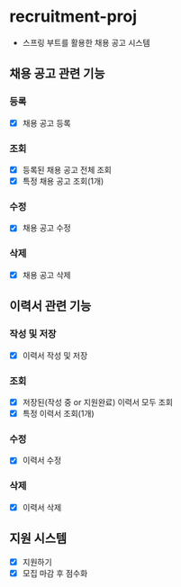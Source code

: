 # recruitment-proj
- 스프링 부트를 활용한 채용 공고 시스템

## 채용 공고 관련 기능  
  ### 등록
  - [x] 채용 공고 등록
  ### 조회
  - [x] 등록된 채용 공고 전체 조회
  - [x] 특정 채용 공고 조회(1개)
  ### 수정
  - [x] 채용 공고 수정
  ### 삭제
  - [x] 채용 공고 삭제
  
## 이력서 관련 기능
  ### 작성 및 저장
  - [x] 이력서 작성 및 저장
  ### 조회
  - [x] 저장된(작성 중 or 지원완료) 이력서 모두 조회
  - [x] 특정 이력서 조회(1개)  
  ### 수정
  - [x] 이력서 수정  
  ### 삭제
  - [x] 이력서 삭제
  
## 지원 시스템
  - [x] 지원하기
  - [x] 모집 마감 후 점수화
